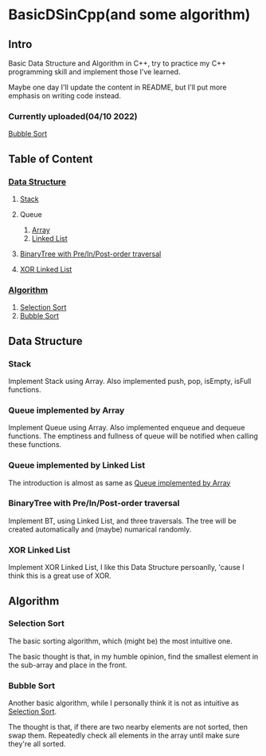 # BasicDSinCpp\(and some algorithm\)

## Intro

Basic Data Structure and Algorithm in C++, try to practice my C++ programming skill and implement those I've learned.

Maybe one day I'll update the content in README, but I'll put more emphasis on writing code instead.

### Currently uploaded\(04/10 2022\)

[Bubble Sort](#bs)

## Table of Content

### [Data Structure](#ds)

1. [Stack](#stack)

2. Queue

   1. [Array](#queueinarray)
   2. [Linked List](#queueinll)

3. [BinaryTree with Pre/In/Post-order traversal](#bttraversals)

4. [XOR Linked List](#xorll)

### [Algorithm](#ag)

1. [Selection Sort](#ss)
2. [Bubble Sort](#bs)

<a name="ds"></a>
## Data Structure

<a name="stack"></a>
### Stack

Implement Stack using Array. Also implemented push, pop, isEmpty, isFull functions.

<a name="queueinarray"></a>
### Queue implemented by Array

Implement Queue using Array. Also implemented enqueue and dequeue functions. The emptiness and fullness of queue will be notified when calling these functions.

<a name="queueinll"></a>
### Queue implemented by Linked List

The introduction is almost as same as [Queue implemented by Array](#queueinarray)

<a name="bttraversals"></a>
### BinaryTree with Pre/In/Post-order traversal

Implement BT, using Linked List, and three traversals. The tree will be created automatically and \(maybe\) numarical randomly.

<a name="xorll"></a>
### XOR Linked List

Implement XOR Linked List, I like this Data Structure persoanlly, 'cause I think this is a great use of XOR.

<a name="ag"></a>
## Algorithm

<a name="ss"></a>
### Selection Sort

The basic sorting algorithm, which (might be) the most intuitive one.

The basic thought is that, in my humble opinion, find the smallest element in the sub-array and place in the front.

<a name="bs"></a>
### Bubble Sort

Another basic algorithm, while I  personally think it is not as intuitive as [Selection Sort](#ss).

The thought is that, if there are two nearby elements are not sorted, then swap them. Repeatedly check all elements in the array until make sure they're all sorted.
